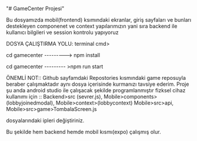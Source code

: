 "# GameCenter Projesi" 


Bu dosyamızda mobil(frontend) ksımındaki ekranlar, giriş sayfaları ve bunları destekleyen componenet ve context yapılarımızın yani sıra 
backend ile kullanıcı bilgileri ve session kontrolu yapıyoruz 

DOSYA ÇALIŞTIRMA YOLU:
terminal cmd>

cd gamecenter  ---------> npm install


cd gamecenter  --------- >npm run start

ÖNEMLİ NOT::
Github sayfamdaki Repostories kısmındaki game reposuyla beraber çalışmaktadır aynı dosya içerisinde kurmanızı tavsiye ederim.
Proje şu anda android studio ile çalışacak şekilde programlanmıştır fizksel cihaz kullanımı için ::
Backend>src (sevrer.js),
Mobile>components>(lobbyjoinedmodal),
Mobile>context>(lobbycontext)
Mobile>src>api,
Mobile>src>game>TombalaScreen.js

dosyalarındaki ipleri değiştiriniz.


Bu şekilde hem backend hemde mobil kısmı(expo) çalışmış olur.

